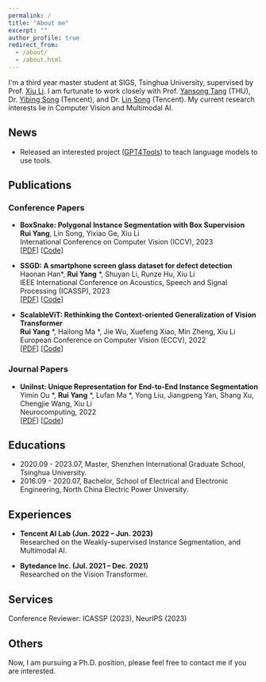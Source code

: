 ```yaml
---
permalink: /
title: "About me"
excerpt: ""
author_profile: true
redirect_from: 
  - /about/
  - /about.html
---
```


I'm a third year master student at SIGS, Tsinghua University, supervised by Prof. [Xiu Li](https://www.sigs.tsinghua.edu.cn/lx/main.htm).
I am furtunate to work closely with Prof. [Yansong Tang](https://andytang15.github.io) (THU), Dr. [Yibing Song](https://ybsong00.github.io) (Tencent), and Dr. [Lin Song](http://linsong.info) (Tencent). My current research interests lie in Computer Vision and Multimodal AI.

## News
- Released an interested project ([GPT4Tools](https://github.com/StevenGrove/GPT4Tools)) to teach language models to use tools.

## Publications

### Conference Papers

- **BoxSnake: Polygonal Instance Segmentation with Box Supervision** \
**Rui Yang**, Lin Song, Yixiao Ge, Xiu Li \
International Conference on Computer Vision (ICCV), 2023\
[[PDF](https://arxiv.org/pdf/2303.11630.pdf)]
[[Code](https://github.com/Yangr116/BoxSnake)]

- **SSGD: A smartphone screen glass dataset for defect detection** \
Haonan Han*, **Rui Yang** *, Shuyan Li, Runze Hu, Xiu Li \
IEEE International Conference on Acoustics, Speech and Signal Processing (ICASSP), 2023\
[[PDF](http://yangr116.github.io/files/SSGD.pdf)]
[[Code](https://github.com/VincentHancoder/SSGD)]


- **ScalableViT: Rethinking the Context-oriented Generalization of Vision Transformer** \
**Rui Yang** *, Hailong Ma *, Jie Wu, Xuefeng Xiao, Min Zheng, Xiu Li \
European Conference on Computer Vision (ECCV), 2022 \
[[PDF](http://yangr116.github.io/files/ScalableViT.pdf)]
[[Code](https://github.com/Yangr116/ScalableViT)]


### Journal Papers
- **UniInst: Unique Representation for End-to-End Instance Segmentation** \
Yimin Ou *, **Rui Yang** *, Lufan Ma *, Yong Liu, Jiangpeng Yan, Shang Xu, Chengjie Wang, Xiu Li \
Neurocomputing, 2022 \
[[PDF](http://yangr116.github.io/files/UniInst.pdf)]
[[Code](https://github.com/b03505036/UniInst)]


## Educations

- 2020.09 - 2023.07, Master, Shenzhen International Graduate School, Tsinghua University.
- 2016.09 - 2020.07, Bachelor, School of Electrical and Electronic Engineering, North China Electric Power University.

## Experiences

- **Tencent AI Lab (Jun. 2022 – Jun. 2023)** \
Researched on the Weakly-supervised Instance Segmentation, and Multimodal AI.

- **Bytedance Inc. (Jul. 2021 – Dec. 2021)**\
Researched on the Vision Transformer.

## Services

Conference Reviewer: ICASSP (2023), NeurIPS (2023)

## Others

Now, I am pursuing a Ph.D. position, please feel free to contact me if you are interested.

